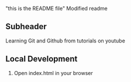 "this is the README file"
Modified readme

## Subheader
Learning Git and Github from tutorials on youtube

## Local Development
1. Open index.html in your browser
